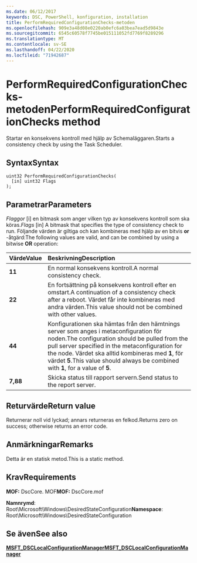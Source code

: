 ```yaml
---
ms.date: 06/12/2017
keywords: DSC, PowerShell, konfiguration, installation
title: PerformRequiredConfigurationChecks-metoden
ms.openlocfilehash: 909e3a48d08e0220ab0efc6a03bea7ead5d9843e
ms.sourcegitcommit: 6545c60578f7745be015111052fd7769f8289296
ms.translationtype: MT
ms.contentlocale: sv-SE
ms.lasthandoff: 04/22/2020
ms.locfileid: "71942687"
---
```

# <a name="performrequiredconfigurationchecks-method"></a><span data-ttu-id="bd4f2-103">PerformRequiredConfigurationChecks-metoden</span><span class="sxs-lookup"><span data-stu-id="bd4f2-103">PerformRequiredConfigurationChecks method</span></span>

<span data-ttu-id="bd4f2-104">Startar en konsekvens kontroll med hjälp av Schemaläggaren.</span><span class="sxs-lookup"><span data-stu-id="bd4f2-104">Starts a consistency check by using the Task Scheduler.</span></span>

## <a name="syntax"></a><span data-ttu-id="bd4f2-105">Syntax</span><span class="sxs-lookup"><span data-stu-id="bd4f2-105">Syntax</span></span>

```mof
uint32 PerformRequiredConfigurationChecks(
  [in] uint32 Flags
);
```

## <a name="parameters"></a><span data-ttu-id="bd4f2-106">Parametrar</span><span class="sxs-lookup"><span data-stu-id="bd4f2-106">Parameters</span></span>

<span data-ttu-id="bd4f2-107">*Flaggor* \[i\] en bitmask som anger vilken typ av konsekvens kontroll som ska köras.</span><span class="sxs-lookup"><span data-stu-id="bd4f2-107">*Flags* \[in\] A bitmask that specifies the type of consistency check to run.</span></span> <span data-ttu-id="bd4f2-108">Följande värden är giltiga och kan kombineras med hjälp av en bitvis **or** -åtgärd:</span><span class="sxs-lookup"><span data-stu-id="bd4f2-108">The following values are valid, and can be combined by using a bitwise **OR** operation:</span></span>

|<span data-ttu-id="bd4f2-109">Värde</span><span class="sxs-lookup"><span data-stu-id="bd4f2-109">Value</span></span> |<span data-ttu-id="bd4f2-110">Beskrivning</span><span class="sxs-lookup"><span data-stu-id="bd4f2-110">Description</span></span> |
|:--- |:---|
|<span data-ttu-id="bd4f2-111">**1**</span><span class="sxs-lookup"><span data-stu-id="bd4f2-111">**1**</span></span> | <span data-ttu-id="bd4f2-112">En normal konsekvens kontroll.</span><span class="sxs-lookup"><span data-stu-id="bd4f2-112">A normal consistency check.</span></span> |
|<span data-ttu-id="bd4f2-113">**2**</span><span class="sxs-lookup"><span data-stu-id="bd4f2-113">**2**</span></span> | <span data-ttu-id="bd4f2-114">En fortsättning på konsekvens kontroll efter en omstart.</span><span class="sxs-lookup"><span data-stu-id="bd4f2-114">A continuation of a consistency check after a reboot.</span></span> <span data-ttu-id="bd4f2-115">Värdet får inte kombineras med andra värden.</span><span class="sxs-lookup"><span data-stu-id="bd4f2-115">This value should not be combined with other values.</span></span> |
|<span data-ttu-id="bd4f2-116">**4**</span><span class="sxs-lookup"><span data-stu-id="bd4f2-116">**4**</span></span> | <span data-ttu-id="bd4f2-117">Konfigurationen ska hämtas från den hämtnings server som anges i metaconfiguration för noden.</span><span class="sxs-lookup"><span data-stu-id="bd4f2-117">The configuration should be pulled from the pull server specified in the metaconfiguration for the node.</span></span> <span data-ttu-id="bd4f2-118">Värdet ska alltid kombineras med **1**, för värdet **5**.</span><span class="sxs-lookup"><span data-stu-id="bd4f2-118">This value should always be combined with **1**, for a value of **5**.</span></span> |
|<span data-ttu-id="bd4f2-119">**7,8**</span><span class="sxs-lookup"><span data-stu-id="bd4f2-119">**8**</span></span> | <span data-ttu-id="bd4f2-120">Skicka status till rapport servern.</span><span class="sxs-lookup"><span data-stu-id="bd4f2-120">Send status to the report server.</span></span> |

## <a name="return-value"></a><span data-ttu-id="bd4f2-121">Returvärde</span><span class="sxs-lookup"><span data-stu-id="bd4f2-121">Return value</span></span>

<span data-ttu-id="bd4f2-122">Returnerar noll vid lyckad; annars returneras en felkod.</span><span class="sxs-lookup"><span data-stu-id="bd4f2-122">Returns zero on success; otherwise returns an error code.</span></span>

## <a name="remarks"></a><span data-ttu-id="bd4f2-123">Anmärkningar</span><span class="sxs-lookup"><span data-stu-id="bd4f2-123">Remarks</span></span>

<span data-ttu-id="bd4f2-124">Detta är en statisk metod.</span><span class="sxs-lookup"><span data-stu-id="bd4f2-124">This is a static method.</span></span>

## <a name="requirements"></a><span data-ttu-id="bd4f2-125">Krav</span><span class="sxs-lookup"><span data-stu-id="bd4f2-125">Requirements</span></span>

<span data-ttu-id="bd4f2-126">**MOF:** DscCore. MOF</span><span class="sxs-lookup"><span data-stu-id="bd4f2-126">**MOF:** DscCore.mof</span></span>

<span data-ttu-id="bd4f2-127">**Namnrymd**: Root\Microsoft\Windows\DesiredStateConfiguration</span><span class="sxs-lookup"><span data-stu-id="bd4f2-127">**Namespace**: Root\Microsoft\Windows\DesiredStateConfiguration</span></span>

## <a name="see-also"></a><span data-ttu-id="bd4f2-128">Se även</span><span class="sxs-lookup"><span data-stu-id="bd4f2-128">See also</span></span>

[<span data-ttu-id="bd4f2-129">**MSFT_DSCLocalConfigurationManager**</span><span class="sxs-lookup"><span data-stu-id="bd4f2-129">**MSFT_DSCLocalConfigurationManager**</span></span>](msft-dsclocalconfigurationmanager.md)
